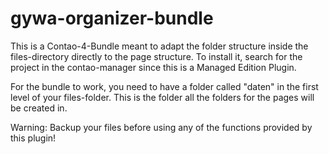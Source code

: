 # gywa-organizer-bundle
This is a Contao-4-Bundle meant to adapt the folder structure inside the files-directory directly to the page structure.
To install it, search for the project in the contao-manager since this is a Managed Edition Plugin.

For the bundle to work, you need to have a folder called "daten" in the first level of your files-folder.
This is the folder all the folders for the pages will be created in.

Warning: Backup your files before using any of the functions provided by this plugin!
